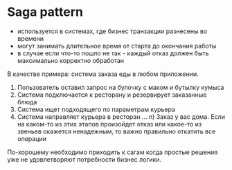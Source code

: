 # Saga pattern

- используется в системах, где бизнес транзакции разнесены во времени
- могут занимать длительное время от старта до окончания работы
- в случае если что-то пошло не так - каждый отказ должен быть максимально корректно обработан

В качестве примера: система заказа еды в любом приложении.
1) Пользователь оставил запрос на булочку с маком и бутылку кумыса
2) Система подключается к ресторану и резервирует заказанные блюда
3) Система ищет подходящего по параметрам курьера
4) Система направляет курьера в ресторан
...
n) Заказ у вас дома. 
Если на каком-то из этих этапов произойдет отказ или какое-то из звеньев окажется ненадежным, то важно правильно откатить все операции

По-хорошему необходимо приходить к сагам когда простые решения уже не удовлетворяют потребности бизнес логики. 
